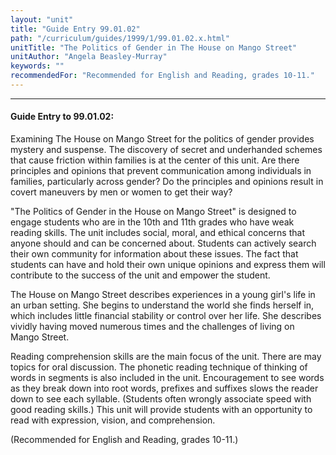 ```yaml
---
layout: "unit"
title: "Guide Entry 99.01.02"
path: "/curriculum/guides/1999/1/99.01.02.x.html"
unitTitle: "The Politics of Gender in The House on Mango Street"
unitAuthor: "Angela Beasley-Murray"
keywords: ""
recommendedFor: "Recommended for English and Reading, grades 10-11."
---
```

<body>
<hr/>
 <h4>
  Guide Entry to 99.01.02:
 </h4>
 Examining The House on Mango Street for the politics of gender provides mystery and suspense.   The discovery of secret and underhanded schemes that cause friction within families is at the center of this unit.  Are there principles and opinions that prevent communication among individuals in families, particularly across gender?  Do the principles and opinions result in covert maneuvers by men or women to get their way?
 <p>
  "The Politics of Gender in the House on Mango Street" is designed to engage students who are in the 10th and 11th grades who have weak reading skills.  The unit includes social, moral, and ethical concerns that anyone should and can be concerned about.  Students can actively search their own community for information about these issues. The fact that students can have and hold their own unique opinions and express them will contribute to the success of the unit and empower the student.
 </p>
 <p>
  The House on Mango Street describes experiences in a young girl's life in an urban setting.  She begins to understand the world she finds herself in, which includes little financial stability or control over her life.  She describes vividly having moved numerous times and the challenges of living on Mango Street.
 </p>
 <p>
  Reading comprehension skills are the main focus of the unit.  There are may topics for oral discussion.  The phonetic reading technique of thinking of words in segments is also included in the unit.  Encouragement to see words as they break down into root words, prefixes and suffixes slows the reader down to see each syllable.  (Students often wrongly associate speed with good reading skills.)  This unit will provide students with an opportunity to read with expression, vision, and comprehension.
 </p>
 <p>
  (Recommended for English and Reading, grades 10-11.)
 </p>


</body>